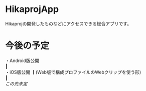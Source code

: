 # HikaprojApp
Hikaprojの開発したものなどにアクセスできる総合アプリです。<br>
# 今後の予定<br>
・Android版公開<br>
┃<br>
・iOS版公開
┃(Web版で構成プロファイルのWebクリップを使う形) <br>
┃<br>
*この先未定*<br>

